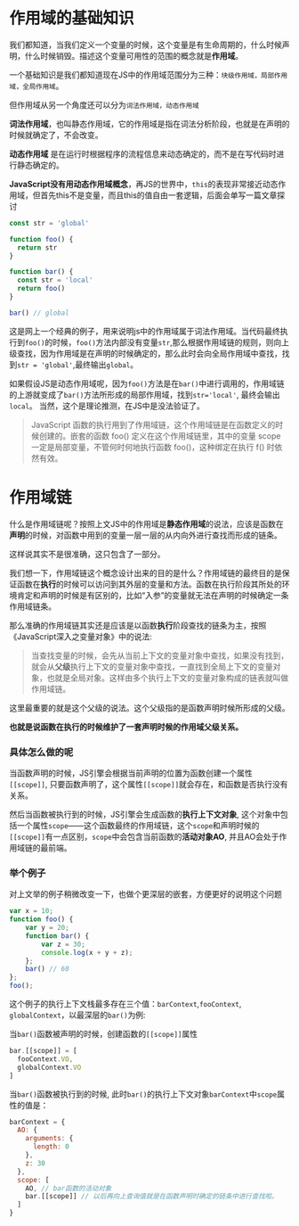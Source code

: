 
# 作用域的基础知识

我们都知道，当我们定义一个变量的时候，这个变量是有生命周期的，什么时候声明，什么时候销毁。描述这个变量可用性的范围的概念就是**作用域**。

一个基础知识是我们都知道现在JS中的作用域范围分为三种：`块级作用域，局部作用域，全局作用域`。

但作用域从另一个角度还可以分为`词法作用域，动态作用域`

**词法作用域**，也叫静态作用域，它的作用域是指在词法分析阶段，也就是在声明的时候就确定了，不会改变。

**动态作用域** 是在运行时根据程序的流程信息来动态确定的，而不是在写代码时进行静态确定的。

**JavaScript没有用动态作用域概念**，再JS的世界中，`this`的表现非常接近动态作用域，但首先this不是变量，而且this的值自由一套逻辑，后面会单写一篇文章探讨

```javascript
const str = 'global'

function foo() {
  return str
}

function bar() {
  const str = 'local'
  return foo()
}

bar() // global

```
这是网上一个经典的例子，用来说明js中的作用域属于词法作用域。当代码最终执行到`foo()`的时候，`foo()`方法内部没有变量`str`,那么根据作用域链的规则，则向上级查找，因为作用域是在声明的时候确定的，那么此时会向全局作用域中查找，找到`str = 'global'`,最终输出`global`。

如果假设JS是动态作用域呢，因为`foo()`方法是在`bar()`中进行调用的，作用域链的上游就变成了`bar()`方法所形成的局部作用域，找到`str='local'`, 最终会输出`local`。 当然，这个是理论推测，在JS中是没法验证了。

> JavaScript 函数的执行用到了作用域链，这个作用域链是在函数定义的时候创建的。嵌套的函数 foo() 定义在这个作用域链里，其中的变量 scope 一定是局部变量，不管何时何地执行函数 foo()，这种绑定在执行 f() 时依然有效。


# 作用域链

什么是作用域链呢？按照上文JS中的作用域是**静态作用域**的说法，应该是函数在**声明**的时候，对函数中用到的变量一层一层的从内向外进行查找而形成的链条。

这样说其实不是很准确，这只包含了一部分。

我们想一下，作用域链这个概念设计出来的目的是什么？作用域链的最终目的是保证函数在**执行**的时候可以访问到其外层的变量和方法。函数在执行阶段其所处的环境肯定和声明的时候是有区别的，比如“入参”的变量就无法在声明的时候确定一条作用域链条。

那么准确的作用域链其实还是应该是以函数**执行**阶段查找的链条为主，按照《JavaScript深入之变量对象》中的说法:
>当查找变量的时候，会先从当前上下文的变量对象中查找，如果没有找到，就会从**父级**执行上下文的变量对象中查找，一直找到全局上下文的变量对象，也就是全局对象。这样由多个执行上下文的变量对象构成的链表就叫做作用域链。

这里最重要的就是这个父级的说法。这个父级指的是函数声明时候所形成的父级。

**也就是说函数在执行的时候维护了一套声明时候的作用域父级关系。**

### 具体怎么做的呢

当函数声明的时候，JS引擎会根据当前声明的位置为函数创建一个属性`[[scope]]`, 只要函数声明了，这个属性`[[scope]]`就会存在，和函数是否执行没有关系。

然后当函数被执行到的时候，JS引擎会生成函数的**执行上下文对象**, 这个对象中包括一个属性`scope`——这个函数最终的作用域链，这个`scope`和声明时候的`[[scope]]`有一点区别，`scope`中会包含当前函数的**活动对象AO**, 并且AO会处于作用域链的最前端。


### 举个例子
对上文举的例子稍微改变一下，也做个更深层的嵌套，方便更好的说明这个问题

```javascript
var x = 10; 
function foo() {
    var y = 20; 
    function bar() {
        var z = 30; 
        console.log(x + y + z);
    }; 
    bar() // 60
}; 
foo();

```
这个例子的执行上下文栈最多存在三个值：`barContext`,`fooContext`, `globalContext`，以最深层的`bar()`为例:

当`bar()`函数被声明的时候，创建函数的`[[scope]]`属性
```javascript
bar.[[scope]] = [
  fooContext.VO,
  globalContext.VO
]
```

当`bar()`函数被执行到的时候, 此时`bar()`的执行上下文对象`barContext`中`scope`属性的值是：

```javascript
barContext = {
  AO: {
    arguments: {
      length: 0
    },
    z: 30
  },
  scope: [
    AO, // bar函数的活动对象
    bar.[[scope]] // 以后再向上查询值就是在函数声明时确定的链条中进行查找啦。
  ]
}
```


















